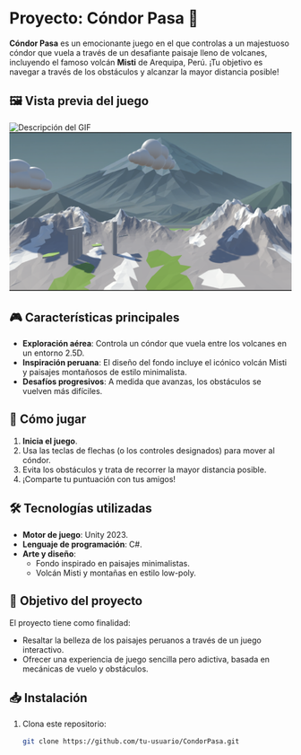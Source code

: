 # Proyecto: Cóndor Pasa 🦅

**Cóndor Pasa** es un emocionante juego en el que controlas a un majestuoso cóndor que vuela a través de un desafiante paisaje lleno de volcanes, incluyendo el famoso volcán **Misti** de Arequipa, Perú. ¡Tu objetivo es navegar a través de los obstáculos y alcanzar la mayor distancia posible!

## 🖼️ Vista previa del juego
![Descripción del GIF](images/ejemplo.gif)
![Condor Pasa](imagenesReadme/2024-12-04_22-13.png)

## 🎮 Características principales
- **Exploración aérea**: Controla un cóndor que vuela entre los volcanes en un entorno 2.5D.
- **Inspiración peruana**: El diseño del fondo incluye el icónico volcán Misti y paisajes montañosos de estilo minimalista.
- **Desafíos progresivos**: A medida que avanzas, los obstáculos se vuelven más difíciles.

## 🚀 Cómo jugar
1. **Inicia el juego**.
2. Usa las teclas de flechas (o los controles designados) para mover al cóndor.
3. Evita los obstáculos y trata de recorrer la mayor distancia posible.
4. ¡Comparte tu puntuación con tus amigos!

## 🛠️ Tecnologías utilizadas
- **Motor de juego**: Unity 2023.
- **Lenguaje de programación**: C#.
- **Arte y diseño**:
  - Fondo inspirado en paisajes minimalistas.
  - Volcán Misti y montañas en estilo low-poly.

## 🌟 Objetivo del proyecto
El proyecto tiene como finalidad:
- Resaltar la belleza de los paisajes peruanos a través de un juego interactivo.
- Ofrecer una experiencia de juego sencilla pero adictiva, basada en mecánicas de vuelo y obstáculos.

## 📥 Instalación
1. Clona este repositorio:
   ```bash
   git clone https://github.com/tu-usuario/CondorPasa.git
